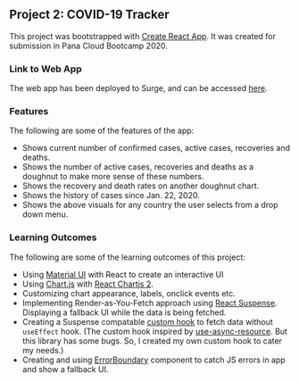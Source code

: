 ## Project 2: COVID-19 Tracker

This project was bootstrapped with [Create React App](https://github.com/facebook/create-react-app). It was created for submission in Pana Cloud Bootcamp 2020.

### Link to Web App

The web app has been deployed to Surge, and can be accessed [here](https://covid19-tracker-sharjeel.surge.sh/).

### Features

The following are some of the features of the app:
- Shows current number of confirmed cases, active cases, recoveries and deaths.
- Shows the number of active cases, recoveries and deaths as a doughnut to make more sense of these numbers.
- Shows the recovery and death rates on another doughnut chart.
- Shows the history of cases since Jan. 22, 2020.
- Shows the above visuals for any country the user selects from a drop down menu.

### Learning Outcomes
The following are some of the learning outcomes of this project:
- Using [Material UI](https://material-ui.com/) with React to create an interactive UI
- Using [Chart.js](https://www.chartjs.org/) with [React Chartjs 2](https://www.npmjs.com/package/react-chartjs-2).
- Customizing chart appearance, labels, onclick events etc.
- Implementing Render-as-You-Fetch approach using [React Suspense](https://reactjs.org/docs/concurrent-mode-suspense.html). Displaying a fallback UI while the data is being fetched.
- Creating a Suspense compatable [custom hook](https://github.com/SharjeelSafdar/project2-my-covid-tracker/blob/master/src/api/useAsyncResource.js) to fetch data without `useEffect` hook. (The custom hook inspired by [use-async-resource](https://github.com/andreiduca/use-async-resource). But this library has some bugs. So, I created my own custom hook to cater my needs.)
- Creating and using [ErrorBoundary](https://reactjs.org/docs/concurrent-mode-suspense.html) component to catch JS errors in app and show a fallback UI.